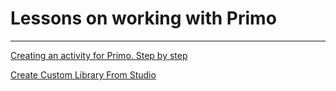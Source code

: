 # Lessons on working with Primo
-----------

[Creating an activity for Primo. Step by step](https://github.com/Alefair/Primo.Alefair/blob/main/Lessons/Tutorials/Creating%20an%20activity%20for%20Primo.%20Step%20by%20step.md)

[Create Custom Library From Studio](https://github.com/Alefair/Primo.Alefair/blob/main/Lessons/Tutorials/Create%20Custom%20Library%20From%20Studio.md)
